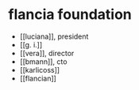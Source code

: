 # flancia foundation

- [[luciana]], president
- [[g. i.]]
- [[vera]], director
- [[bmann]], cto
- [[karlicoss]]
- [[flancian]]

